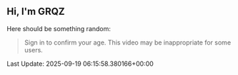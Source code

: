 ## Hi, I'm GRQZ
Here should be something random:  
> Sign in to confirm your age. This video may be inappropriate for some users.


Last Update: 2025-09-19 06:15:58.380166+00:00
